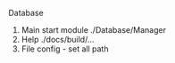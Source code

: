 Database 

1. Main start module ./Database/Manager
2. Help ./docs/build/...
3. File config - set all path